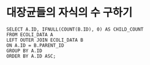# 대장균들의 자식의 수 구하기

```mysql
SELECT A.ID, IFNULL(COUNT(B.ID), 0) AS CHILD_COUNT
FROM ECOLI_DATA A
LEFT OUTER JOIN ECOLI_DATA B
ON A.ID = B.PARENT_ID
GROUP BY A.ID
ORDER BY A.ID ASC;
```

